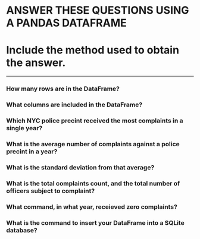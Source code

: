 
ANSWER THESE QUESTIONS USING A PANDAS DATAFRAME
===============================================

# Include the method used to obtain the answer.
-----------------------------------------------

### How many rows are in the DataFrame?

### What columns are included in the DataFrame?

### Which NYC police precint received the most complaints in a single year?

### What is the average number of complaints against a police precint in a year?

### What is the standard deviation from that average?

### What is the total complaints count, and the total number of officers subject to complaint?

### What command, in what year, receieved zero complaints?

### What is the command to insert your DataFrame into a SQLite database?

